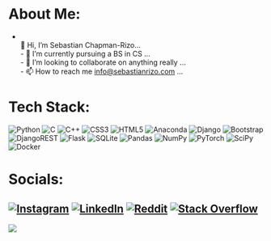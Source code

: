 # About Me:
- <br>👋 Hi, I’m Sebastian Chapman-Rizo...<br>- 🌱 I’m currently pursuing a BS in CS ...<br>- 💞️ I’m looking to collaborate on anything really ...<br>- 📫 How to reach me info@sebastianrizo.com ...

# Tech Stack:
![Python](https://img.shields.io/badge/python-3670A0?style=plastic&logo=python&logoColor=ffdd54) ![C](https://img.shields.io/badge/c-%2300599C.svg?style=plastic&logo=c&logoColor=white) ![C++](https://img.shields.io/badge/c++-%2300599C.svg?style=plastic&logo=c%2B%2B&logoColor=white) ![CSS3](https://img.shields.io/badge/css3-%231572B6.svg?style=plastic&logo=css3&logoColor=white) ![HTML5](https://img.shields.io/badge/html5-%23E34F26.svg?style=plastic&logo=html5&logoColor=white) ![Anaconda](https://img.shields.io/badge/Anaconda-%2344A833.svg?style=plastic&logo=anaconda&logoColor=white) ![Django](https://img.shields.io/badge/django-%23092E20.svg?style=plastic&logo=django&logoColor=white) ![Bootstrap](https://img.shields.io/badge/bootstrap-%23563D7C.svg?style=plastic&logo=bootstrap&logoColor=white) ![DjangoREST](https://img.shields.io/badge/DJANGO-REST-ff1709?style=plastic&logo=django&logoColor=white&color=ff1709&labelColor=gray) ![Flask](https://img.shields.io/badge/flask-%23000.svg?style=plastic&logo=flask&logoColor=white) ![SQLite](https://img.shields.io/badge/sqlite-%2307405e.svg?style=plastic&logo=sqlite&logoColor=white) ![Pandas](https://img.shields.io/badge/pandas-%23150458.svg?style=plastic&logo=pandas&logoColor=white) ![NumPy](https://img.shields.io/badge/numpy-%23013243.svg?style=plastic&logo=numpy&logoColor=white) ![PyTorch](https://img.shields.io/badge/PyTorch-%23EE4C2C.svg?style=plastic&logo=PyTorch&logoColor=white) ![SciPy](https://img.shields.io/badge/SciPy-%230C55A5.svg?style=plastic&logo=scipy&logoColor=%white) ![Docker](https://img.shields.io/badge/docker-%230db7ed.svg?style=plastic&logo=docker&logoColor=white)

# Socials:
[![Instagram](https://img.shields.io/badge/Instagram-%23E4405F.svg?logo=Instagram&logoColor=white)](https://instagram.com/sebastian_rizo) [![LinkedIn](https://img.shields.io/badge/LinkedIn-%230077B5.svg?logo=linkedin&logoColor=white)](https://linkedin.com/in/sebastian-rizo-691233190/) [![Reddit](https://img.shields.io/badge/Reddit-%23FF4500.svg?logo=Reddit&logoColor=white)](https://reddit.com/user/sebastianrizo123) [![Stack Overflow](https://img.shields.io/badge/-Stackoverflow-FE7A16?logo=stack-overflow&logoColor=white)](https://stackoverflow.com/users/RyeRevenant) 
---
[![](https://visitcount.itsvg.in/api?id=RyeR123&icon=0&color=0)](https://visitcount.itsvg.in)
